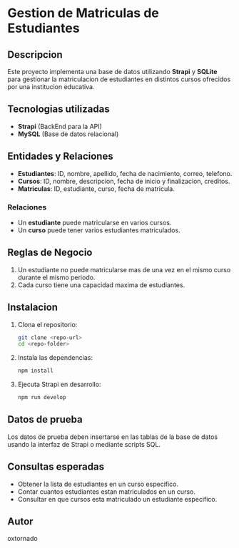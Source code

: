 # Gestion de Matriculas de Estudiantes

## Descripcion
Este proyecto implementa una base de datos utilizando **Strapi** y **SQLite** para gestionar la matriculacion de estudiantes en distintos cursos ofrecidos por una institucion educativa.

## Tecnologias utilizadas
- **Strapi** (BackEnd para la API)
- **MySQL** (Base de datos relacional)

## Entidades y Relaciones
- **Estudiantes**: ID, nombre, apellido, fecha de nacimiento, correo, telefono.
- **Cursos**: ID, nombre, descripcion, fecha de inicio y finalizacion, creditos.
- **Matriculas**: ID, estudiante, curso, fecha de matricula.

### Relaciones
- Un **estudiante** puede matricularse en varios cursos.
- Un **curso** puede tener varios estudiantes matriculados.

## Reglas de Negocio
1. Un estudiante no puede matricularse mas de una vez en el mismo curso durante el mismo periodo.
2. Cada curso tiene una capacidad maxima de estudiantes.

## Instalacion
1. Clona el repositorio:
   ```bash
   git clone <repo-url>
   cd <repo-folder>
   ```
2. Instala las dependencias:
   ```bash
   npm install
   ```
3. Ejecuta Strapi en desarrollo:
   ```bash
   npm run develop
   ```

## Datos de prueba
Los datos de prueba deben insertarse en las tablas de la base de datos usando la interfaz de Strapi o mediante scripts SQL.

## Consultas esperadas
- Obtener la lista de estudiantes en un curso especifico.
- Contar cuantos estudiantes estan matriculados en un curso.
- Consultar en que cursos esta matriculado un estudiante especifico.

## Autor
oxtornado

